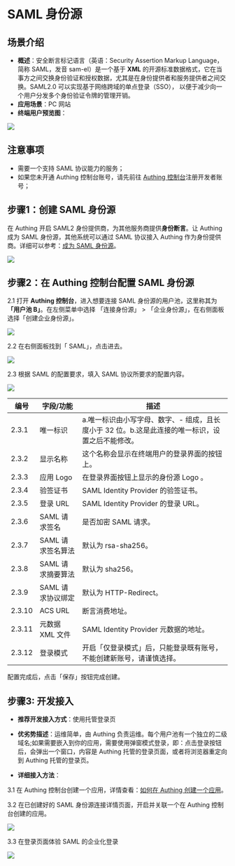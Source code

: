 # SAML 身份源

<LastUpdated/>

## 场景介绍

- **概述**：安全断言标记语言（英语：Security Assertion Markup Language，简称 SAML，发音 sam-el）是一个基于 **XML** 的开源标准数据格式，它在当事方之间交换身份验证和授权数据，尤其是在身份提供者和服务提供者之间交换。SAML2.0 可以实现基于网络跨域的单点登录（SSO）， 以便于减少向一个用户分发多个身份验证令牌的管理开销。
- **应用场景**：PC 网站
- **终端用户预览图**：

<img src="./images/05loginpage.png" />

## 注意事项

- 需要一个支持 SAML 协议能力的服务；
- 如果您未开通 Authing 控制台账号，请先前往 [Authing 控制台](https://authing.cn/)注册开发者账号；

## 步骤1：创建 SAML 身份源

在 Authing 开启 SAML2 身份提供商，为其他服务商提供**身份断言**。让 Authing 成为 SAML 身份源，其他系统可以通过 SAML 协议接入 Authing 作为身份提供商。详细可以参考：[成为 SAML 身份源](https://docs.authing.cn/v2/guides/federation/saml.html)。

<img src="./images/opensaml.png" />

## 步骤2：在 Authing 控制台配置 SAML 身份源

2.1 打开 **Authing 控制台**，进入想要连接 SAML 身份源的用户池，这里称其为 **「用户池 B」**。在左侧菜单中选择 「连接身份源」 > 「企业身份源」，在右侧面板选择「创建企业身份源」。

<img src="./images/01opensource.png" />

2.2 在右侧面板找到「 SAML」，点击进去。

<img src="./images/02choosesaml.png" />

2.3 根据 SAML 的配置要求，填入  SAML 协议所要求的配置内容。

<img src="./images/03inputconfig.png" />

| 编号   | 字段/功能         | 描述                                                         |
| ------ | ----------------- | ------------------------------------------------------------ |
| 2.3.1  | 唯一标识          | a.唯一标识由小写字母、数字、- 组成，且长度小于 32 位。b.这是此连接的唯一标识，设置之后不能修改。 |
| 2.3.2  | 显示名称          | 这个名称会显示在终端用户的登录界面的按钮上。                 |
| 2.3.3  | 应用 Logo         | 在登录界面按钮上显示的身份源 Logo 。                         |
| 2.3.4  | 验签证书          | SAML Identity Provider 的验签证书。                          |
| 2.3.5  | 登录 URL          | SAML Identity Provider 的登录 URL。                          |
| 2.3.6  | SAML 请求签名     | 是否加密 SAML 请求。                                         |
| 2.3.7  | SAML 请求签名算法 | 默认为 rsa-sha256。                                          |
| 2.3.8  | SAML 请求摘要算法 | 默认为 sha256。                                              |
| 2.3.9  | SAML 请求协议绑定 | 默认为 HTTP-Redirect。                                       |
| 2.3.10 | ACS URL           | 断言消费地址。                                               |
| 2.3.11 | 元数据 XML 文件   | SAML Identity Provider 元数据的地址。                        |
| 2.3.12 | 登录模式          | 开启「仅登录模式」后，只能登录既有账号，不能创建新账号，请谨慎选择。 |

配置完成后，点击「保存」按钮完成创建。

## 步骤3: 开发接入

- **推荐开发接入方式**：使用托管登录页

- **优劣势描述**：运维简单，由 Authing 负责运维。每个用户池有一个独立的二级域名;如果需要嵌入到你的应用，需要使用弹窗模式登录，即：点击登录按钮后，会弹出一个窗口，内容是 Authing 托管的登录页面，或者将浏览器重定向到 Authing 托管的登录页。

- **详细接入方法**：

3.1 在 Authing 控制台创建一个应用，详情查看：[如何在 Authing 创建一个应用](https://docs.authing.cn/v2/guides/app/create-app.html)。

3.2 在已创建好的 SAML 身份源连接详情页面，开启并关联一个在 Authing 控制台创建的应用。

<img src="./images/04opensamlapp.png" />

3.3 在登录页面体验 SAML 的企业化登录

<img src="./images/05loginpage.png" />

